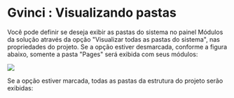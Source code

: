 # Gvinci : Visualizando pastas

Você pode definir se deseja exibir as pastas do sistema no painel Módulos da solução através da opção "Visualizar todas as pastas do sistema", nas propriedades do projeto. Se a opção estiver desmarcada, conforme a figura abaixo, somente a pasta "Pages" será exibida com seus módulos:

![](http://www.gvinci.com.br/manual/visualigv5.zoom80.png)

Se a opção estiver marcada, todas as pastas da estrutura do projeto serão exibidas:

